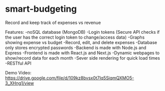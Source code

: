 # smart-budgeting
Record and keep track of expenses vs revenue

Features:
-noSQL database (MongoDB)
-Login tokens (Secure API checks if the user has the correct login token to change/access data)
-Graphs showing expense vs budget
-Record, edit, and delete expenses
-Database only stores encrypted passwords
-Backend is made with Node.js and Express
-Frontend is made with React.js and Next.js
-Dynamic webpages to show/record data for each month
-Sever side rendering for quick load times
-RESTful API

Demo Video: https://drive.google.com/file/d/109kz8bvsx0t7Iq5SiqmQXMO5-3_XHng1/view
